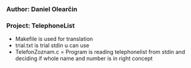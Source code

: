 ### Author: Daniel Olearčin
### Project: TelephoneList
  - Makefile is used for translation
  - trial.txt is trial stdin u can use
  - TelefonZoznam.c = Program is reading telephonelist from stdin and deciding if whole name and number is in right concept

